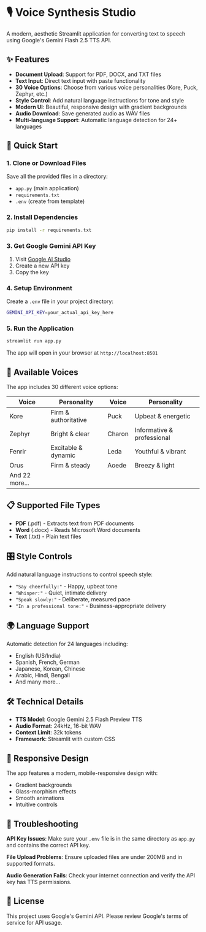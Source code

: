 # 🎙️ Voice Synthesis Studio

A modern, aesthetic Streamlit application for converting text to speech using Google's Gemini Flash 2.5 TTS API.

## ✨ Features

- **Document Upload**: Support for PDF, DOCX, and TXT files
- **Text Input**: Direct text input with paste functionality
- **30 Voice Options**: Choose from various voice personalities (Kore, Puck, Zephyr, etc.)
- **Style Control**: Add natural language instructions for tone and style
- **Modern UI**: Beautiful, responsive design with gradient backgrounds
- **Audio Download**: Save generated audio as WAV files
- **Multi-language Support**: Automatic language detection for 24+ languages

## 🚀 Quick Start

### 1. Clone or Download Files
Save all the provided files in a directory:
- `app.py` (main application)
- `requirements.txt`
- `.env` (create from template)

### 2. Install Dependencies
```bash
pip install -r requirements.txt
```

### 3. Get Google Gemini API Key
1. Visit [Google AI Studio](https://aistudio.google.com/app/apikey)
2. Create a new API key
3. Copy the key

### 4. Setup Environment
Create a `.env` file in your project directory:
```bash
GEMINI_API_KEY=your_actual_api_key_here
```

### 5. Run the Application
```bash
streamlit run app.py
```

The app will open in your browser at `http://localhost:8501`

## 🎵 Available Voices

The app includes 30 different voice options:

| Voice | Personality | Voice | Personality |
|-------|-------------|-------|-------------|
| Kore | Firm & authoritative | Puck | Upbeat & energetic |
| Zephyr | Bright & clear | Charon | Informative & professional |
| Fenrir | Excitable & dynamic | Leda | Youthful & vibrant |
| Orus | Firm & steady | Aoede | Breezy & light |
| And 22 more... | | | |

## 📋 Supported File Types

- **PDF** (.pdf) - Extracts text from PDF documents
- **Word** (.docx) - Reads Microsoft Word documents  
- **Text** (.txt) - Plain text files

## 🎛️ Style Controls

Add natural language instructions to control speech style:
- `"Say cheerfully:"` - Happy, upbeat tone
- `"Whisper:"` - Quiet, intimate delivery
- `"Speak slowly:"` - Deliberate, measured pace
- `"In a professional tone:"` - Business-appropriate delivery

## 🌍 Language Support

Automatic detection for 24 languages including:
- English (US/India)
- Spanish, French, German
- Japanese, Korean, Chinese
- Arabic, Hindi, Bengali
- And many more...

## 🛠️ Technical Details

- **TTS Model**: Google Gemini 2.5 Flash Preview TTS
- **Audio Format**: 24kHz, 16-bit WAV
- **Context Limit**: 32k tokens
- **Framework**: Streamlit with custom CSS

## 📱 Responsive Design

The app features a modern, mobile-responsive design with:
- Gradient backgrounds
- Glass-morphism effects
- Smooth animations
- Intuitive controls

## 🔧 Troubleshooting

**API Key Issues**: Make sure your `.env` file is in the same directory as `app.py` and contains the correct API key.

**File Upload Problems**: Ensure uploaded files are under 200MB and in supported formats.

**Audio Generation Fails**: Check your internet connection and verify the API key has TTS permissions.

## 📄 License

This project uses Google's Gemini API. Please review Google's terms of service for API usage.